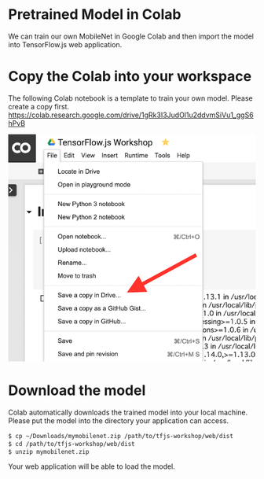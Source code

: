 # Pretrained Model in Colab

We can train our own MobileNet in Google Colab and then import the model into TensorFlow.js web application.

# Copy the Colab into your workspace

The following Colab notebook is a template to train your own model. Please create a copy first.
https://colab.research.google.com/drive/1gRk3I3JudOl1u2ddvmSiVu1_ggS6hPvB

![Copy notebook](img/copy-notebook.png)

# Download the model

Colab automatically downloads the trained model into your local machine. Please put the model into the directory your application can access.

```
$ cp ~/Downloads/mymobilenet.zip /path/to/tfjs-workshop/web/dist
$ cd /path/to/tfjs-workshop/web/dist
$ unzip mymobilenet.zip
```

Your web application will be able to load the model.
